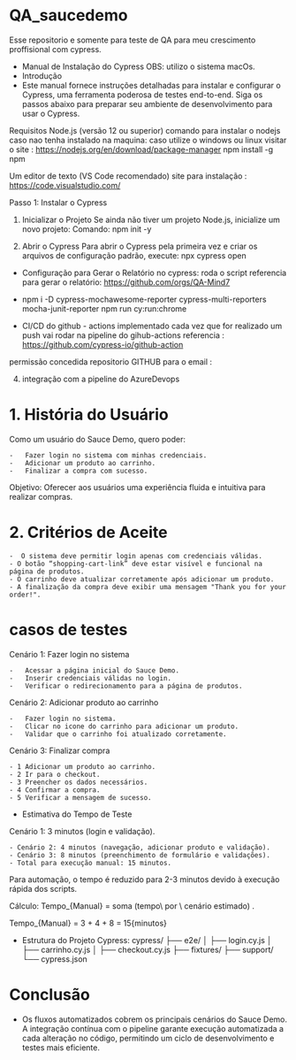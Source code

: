 # QA_saucedemo
Esse repositorio e somente para teste de QA para meu crescimento proffisional com cypress.


* Manual de Instalação do Cypress OBS: utilizo o sistema macOs.
*  Introdução
* Este manual fornece instruções detalhadas para instalar e configurar o Cypress, uma ferramenta poderosa de testes end-to-end. Siga os passos abaixo para preparar seu ambiente de desenvolvimento para usar o Cypress.

Requisitos
Node.js (versão 12 ou superior)
comando para instalar o nodejs caso nao tenha instalado na maquina:
caso utilize o windows ou linux visitar o site :  https://nodejs.org/en/download/package-manager
npm install -g npm


Um editor de texto (VS Code recomendado) site para instalação : https://code.visualstudio.com/

Passo 1: Instalar o Cypress
1. Inicializar o Projeto
Se ainda não tiver um projeto Node.js, inicialize um novo projeto:
Comando:
npm init -y

3. Abrir o Cypress
Para abrir o Cypress pela primeira vez e criar os arquivos de configuração padrão, execute:
npx cypress open
 

* Configuração para Gerar o Relatório no cypress: roda o script
referencia para gerar o relatório: https://github.com/orgs/QA-Mind7
* npm i -D cypress-mochawesome-reporter cypress-multi-reporters mocha-junit-reporter
npm run cy:run:chrome

* CI/CD do github - actions implementado cada vez que for realizado um push vai rodar na pipeline do gihub-actions
referencia :
https://github.com/cypress-io/github-action

permissão concedida repositorio GITHUB para o email :  

4. integração com a pipeline do AzureDevops

# 1. História do Usuário

Como um usuário do Sauce Demo, quero poder:

	-	Fazer login no sistema com minhas credenciais.
	-	Adicionar um produto ao carrinho.
	-	Finalizar a compra com sucesso.

Objetivo: Oferecer aos usuários uma experiência fluida e intuitiva para realizar compras.

# 2. Critérios de Aceite
	-  O sistema deve permitir login apenas com credenciais válidas.
	- O botão “shopping-cart-link” deve estar visível e funcional na página de produtos.
	- O carrinho deve atualizar corretamente após adicionar um produto.
	- A finalização da compra deve exibir uma mensagem "Thank you for your order!".

# casos de testes 
Cenário 1: Fazer login no sistema

	-	Acessar a página inicial do Sauce Demo.
	-	Inserir credenciais válidas no login.
	-	Verificar o redirecionamento para a página de produtos.

Cenário 2: Adicionar produto ao carrinho

	-	Fazer login no sistema.
	-	Clicar no icone do carrinho para adicionar um produto.
	-	Validar que o carrinho foi atualizado corretamente.

Cenário 3: Finalizar compra

	- 1	Adicionar um produto ao carrinho.
	- 2	Ir para o checkout.
	- 3	Preencher os dados necessários.
	- 4	Confirmar a compra.
	- 5	Verificar a mensagem de sucesso.

* Estimativa do Tempo de Teste
  
Cenário 1: 3 minutos (login e validação).

	- Cenário 2: 4 minutos (navegação, adicionar produto e validação).
	- Cenário 3: 8 minutos (preenchimento de formulário e validações).
	- Total para execução manual: 15 minutos.

Para automação, o tempo é reduzido para 2-3 minutos devido à execução rápida dos scripts.

Cálculo:  Tempo_{Manual} = soma (tempo\ por \ cenário estimado) .

Tempo_{Manual} = 3 + 4 + 8 = 15{minutos}

* Estrutura do Projeto Cypress:
cypress/
  ├── e2e/
  │     ├── login.cy.js
  │     ├── carrinho.cy.js
  │     ├── checkout.cy.js
  ├── fixtures/
  ├── support/
  └── cypress.json

# Conclusão

* Os fluxos automatizados cobrem os principais cenários do Sauce Demo. A integração contínua com o pipeline garante execução automatizada a cada alteração no código, permitindo um ciclo de desenvolvimento e testes mais eficiente.
